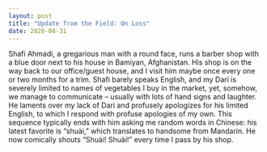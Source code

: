 ```yaml
---
layout: post
title: "Update from the Field: On Loss"
date: 2020-08-31
---
```

Shafi Ahmadi, a gregarious man with a round face, runs a barber shop with a blue door next to his house in Bamiyan, Afghanistan. His shop is on the way back to our office/guest house, and I visit him maybe once every one or two months for a trim. Shafi barely speaks English, and my Dari is severely limited to names of vegetables I buy in the market, yet, somehow, we manage to communicate – usually with lots of hand signs and laughter. He laments over my lack of Dari and profusely apologizes for his limited English, to which I respond with profuse apologies of my own. This sequence typically ends with him asking me random words in Chinese: his latest favorite is “shuài,” which translates to handsome from Mandarin. He now comically shouts “Shuài! Shuài!” every time I pass by his shop.
